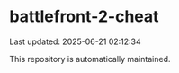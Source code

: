# battlefront-2-cheat

Last updated: 2025-06-21 02:12:34

This repository is automatically maintained.

